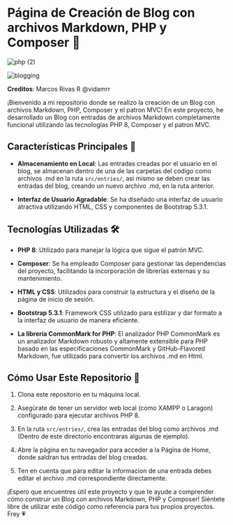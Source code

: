 # Página de Creación de Blog con archivos Markdown, PHP y Composer 🐘

![php (2)](https://github.com/Mub1522/Advanced-PHP-practices/assets/105318645/6daef348-e1e2-4bc9-a7d7-f688ef82133d)

![blogging](https://github.com/Mub1522/Blog-Markdown-PHP/assets/105318645/4b8c14cd-9249-45e4-94c9-e2622c3de705)

**Creditos**: Marcos Rivas R @vidamrr

¡Bienvenido a mi repositorio donde se realizo la creación de un Blog con archivos Markdown, PHP, Composer y el patron MVC! En este proyecto, he desarrollado un Blog con entradas de archivos Markdown completamente funcional utilizando las tecnologías PHP 8, Composer y el patron MVC.

## Características Principales 🌟

- **Almacenamiento en Local**: Las entradas creadas por el usuario en el blog, se almacenan dentro de una de las carpetas del codigo como archivos .md en la ruta `src/entries/`, asi mismo se deben crear las entradas del blog, creando un nuevo archivo .md, en la ruta anterior.

- **Interfaz de Usuario Agradable**: Se ha diseñado una interfaz de usuario atractiva utilizando HTML, CSS y componentes de Bootstrap 5.3.1.

## Tecnologías Utilizadas 🛠️

- **PHP 8**: Utilizado para manejar la lógica que sigue el patrón  MVC.

- **Composer**: Se ha empleado Composer para gestionar las dependencias del proyecto, facilitando la incorporación de librerías externas y su mantenimiento.

- **HTML y CSS**: Utilizados para construir la estructura y el diseño de la página de inicio de sesión.

- **Bootstrap 5.3.1**: Framework CSS utilizado para estilizar y dar formato a la interfaz de usuario de manera eficiente.

- **La libreria CommonMark for PHP**: El analizador PHP CommonMark es un analizador Markdown robusto y altamente extensible para PHP basado en las especificaciones CommonMark y GitHub-Flavored Markdown, fue utilizado para convertir los archivos .md en Html.

## Cómo Usar Este Repositorio 🐸

1. Clona este repositorio en tu máquina local.

2. Asegúrate de tener un servidor web local (como XAMPP o Laragon) configurado para ejecutar archivos PHP 8.
   
3. En la ruta `src/entries/`, crea las entradas del blog como archivos .md (Dentro de este directorio encontraras algunas de ejemplo).

4. Abre la página en tu navegador para acceder a la Página de Home, donde saldran tus entradas del blog creadas.

5. Ten en cuenta que para editar la informacion de una entrada debes editar el archivo .md correspondiente directamente.

¡Espero que encuentres útil este proyecto y que te ayude a comprender cómo construir un Blog con archivos Markdown, PHP y Composer! Siéntete libre de utilizar este código como referencia para tus propios proyectos. Frey 💗
